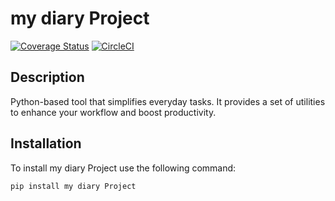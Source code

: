 # my diary Project

[![Coverage Status](https://coveralls.io/repos/github/kabuiya/JournalEndpoints/badge.svg)](https://coveralls.io/github/kabuiya/JournalEndpoints)
[![CircleCI](https://dl.circleci.com/status-badge/img/circleci/3WDH8NqBWqqcfhediMABwD/Q23JnEcnHKzey3yfGfo5mi/tree/main.svg?circle-token=a9088741286335c62e0f459a13a68193322afdb1)](https://dl.circleci.com/status-badge/redirect/circleci/3WDH8NqBWqqcfhediMABwD/Q23JnEcnHKzey3yfGfo5mi/tree/main)

## Description 
Python-based tool that simplifies everyday tasks. It provides a set of utilities to enhance your workflow and boost productivity.

## Installation

To install my diary Project use the following command:

```bash
pip install my diary Project

